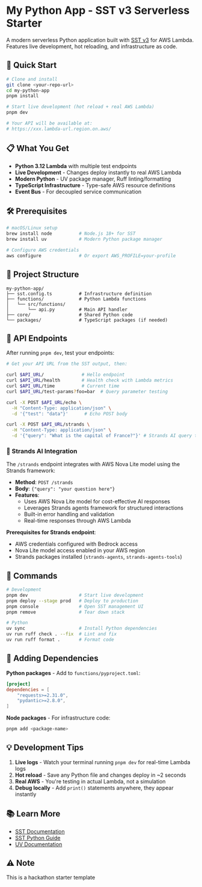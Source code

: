 # My Python App - SST v3 Serverless Starter

A modern serverless Python application built with [SST v3](https://sst.dev) for AWS Lambda. Features live development, hot reloading, and infrastructure as code.

## 🚀 Quick Start

```bash
# Clone and install
git clone <your-repo-url>
cd my-python-app
pnpm install

# Start live development (hot reload + real AWS Lambda)
pnpm dev

# Your API will be available at:
# https://xxx.lambda-url.region.on.aws/
```

## 📋 What You Get

- **Python 3.12 Lambda** with multiple test endpoints
- **Live Development** - Changes deploy instantly to real AWS Lambda
- **Modern Python** - UV package manager, Ruff linting/formatting
- **TypeScript Infrastructure** - Type-safe AWS resource definitions
- **Event Bus** - For decoupled service communication

## 🛠️ Prerequisites

```bash
# macOS/Linux setup
brew install node          # Node.js 18+ for SST
brew install uv            # Modern Python package manager

# Configure AWS credentials
aws configure              # Or export AWS_PROFILE=your-profile
```

## 📁 Project Structure

```
my-python-app/
├── sst.config.ts          # Infrastructure definition
├── functions/             # Python Lambda functions
│   └── src/functions/
│       └── api.py         # Main API handler
├── core/                  # Shared Python code
└── packages/              # TypeScript packages (if needed)
```

## 🔌 API Endpoints

After running `pnpm dev`, test your endpoints:

```bash
# Get your API URL from the SST output, then:

curl $API_URL/              # Hello endpoint
curl $API_URL/health        # Health check with Lambda metrics
curl $API_URL/time          # Current time
curl $API_URL/test-params?foo=bar  # Query parameter testing

curl -X POST $API_URL/echo \
  -H "Content-Type: application/json" \
  -d '{"test": "data"}'      # Echo POST body

curl -X POST $API_URL/strands \
  -H "Content-Type: application/json" \
  -d '{"query": "What is the capital of France?"}' # Strands AI query to AWS Nova Lite
```

### 🤖 Strands AI Integration

The `/strands` endpoint integrates with AWS Nova Lite model using the Strands framework:

- **Method**: `POST /strands`
- **Body**: `{"query": "your question here"}`
- **Features**:
  - Uses AWS Nova Lite model for cost-effective AI responses
  - Leverages Strands agents framework for structured interactions
  - Built-in error handling and validation
  - Real-time responses through AWS Lambda

**Prerequisites for Strands endpoint**:

- AWS credentials configured with Bedrock access
- Nova Lite model access enabled in your AWS region
- Strands packages installed (`strands-agents`, `strands-agents-tools`)

## 🧰 Commands

```bash
# Development
pnpm dev                   # Start live development
pnpm deploy --stage prod   # Deploy to production
pnpm console               # Open SST management UI
pnpm remove                # Tear down stack

# Python
uv sync                    # Install Python dependencies
uv run ruff check . --fix  # Lint and fix
uv run ruff format .       # Format code
```

## 🔧 Adding Dependencies

**Python packages** - Add to `functions/pyproject.toml`:

```toml
[project]
dependencies = [
    "requests>=2.31.0",
    "pydantic>=2.8.0",
]
```

**Node packages** - For infrastructure code:

```bash
pnpm add <package-name>
```

## 💡 Development Tips

1. **Live logs** - Watch your terminal running `pnpm dev` for real-time Lambda logs
2. **Hot reload** - Save any Python file and changes deploy in ~2 seconds
3. **Real AWS** - You're testing in actual Lambda, not a simulation
4. **Debug locally** - Add `print()` statements anywhere, they appear instantly

## 📚 Learn More

- [SST Documentation](https://docs.sst.dev)
- [SST Python Guide](https://docs.sst.dev/languages/python)
- [UV Documentation](https://docs.astral.sh/uv/)

## ⚠️ Note

This is a hackathon starter template
